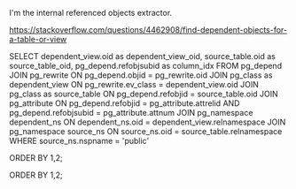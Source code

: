 I'm the internal referenced objects extractor.

https://stackoverflow.com/questions/4462908/find-dependent-objects-for-a-table-or-view

SELECT 
dependent_view.oid as dependent_view_oid,
source_table.oid as source_table_oid,
pg_depend.refobjsubid as column_idx
FROM pg_depend 
JOIN pg_rewrite ON pg_depend.objid = pg_rewrite.oid 
JOIN pg_class as dependent_view ON pg_rewrite.ev_class = dependent_view.oid 
JOIN pg_class as source_table ON pg_depend.refobjid = source_table.oid 
JOIN pg_attribute ON pg_depend.refobjid = pg_attribute.attrelid 
    AND pg_depend.refobjsubid = pg_attribute.attnum 
JOIN pg_namespace dependent_ns ON dependent_ns.oid = dependent_view.relnamespace
JOIN pg_namespace source_ns ON source_ns.oid = source_table.relnamespace
WHERE 
source_ns.nspname = 'public'

ORDER BY 1,2;

ORDER BY 1,2;